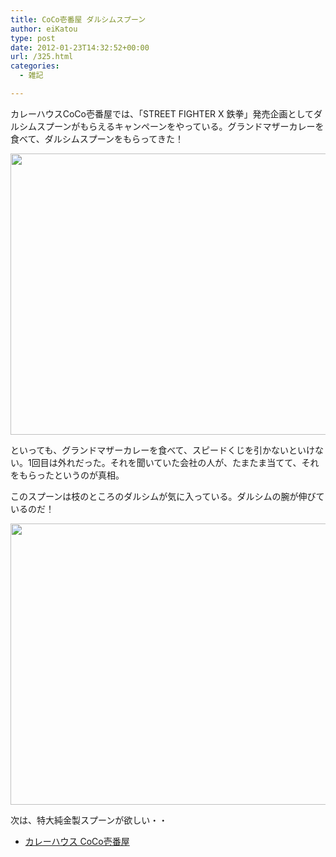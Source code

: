 ```yaml
---
title: CoCo壱番屋 ダルシムスプーン
author: eiKatou
type: post
date: 2012-01-23T14:32:52+00:00
url: /325.html
categories:
  - 雑記

---
```

カレーハウスCoCo壱番屋では、「STREET FIGHTER X 鉄拳」発売企画としてダルシムスプーンがもらえるキャンペーンをやっている。グランドマザーカレーを食べて、ダルシムスプーンをもらってきた！

[<img src="http://eikatou.net/blog/wp-content/uploads/2012/01/20120123b.jpg" alt="" title="20120123b" width="600" height="450" class="alignnone size-full wp-image-327" srcset="/uploads/2012/01/20120123b.jpg 600w, /uploads/2012/01/20120123b-300x225.jpg 300w, /uploads/2012/01/20120123b-400x300.jpg 400w" sizes="(max-width: 600px) 100vw, 600px" />][1]

といっても、グランドマザーカレーを食べて、スピードくじを引かないといけない。1回目は外れだった。それを聞いていた会社の人が、たまたま当てて、それをもらったというのが真相。

このスプーンは枝のところのダルシムが気に入っている。ダルシムの腕が伸びているのだ！

[<img src="http://eikatou.net/blog/wp-content/uploads/2012/01/20120123a.jpg" alt="" title="20120123a" width="600" height="450" class="alignnone size-full wp-image-326" srcset="/uploads/2012/01/20120123a.jpg 600w, /uploads/2012/01/20120123a-300x225.jpg 300w, /uploads/2012/01/20120123a-400x300.jpg 400w" sizes="(max-width: 600px) 100vw, 600px" />][2]

次は、特大純金製スプーンが欲しい・・

  * [カレーハウス CoCo壱番屋][3]

 [1]: http://eikatou.net/blog/wp-content/uploads/2012/01/20120123b.jpg
 [2]: http://eikatou.net/blog/wp-content/uploads/2012/01/20120123a.jpg
 [3]: http://www.ichibanya.co.jp/index.html
